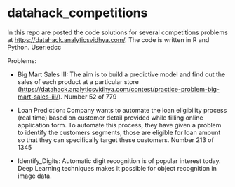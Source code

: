 # datahack_competitions
In this repo are posted the code solutions for several competitions problems at https://datahack.analyticsvidhya.com/. The code is written in R and Python. 
User:edcc 

Problems:
- Big Mart Sales III: The aim is to build a predictive model and find out the sales of each product at a particular store (https://datahack.analyticsvidhya.com/contest/practice-problem-big-mart-sales-iii/). 
Number 52 of 779

- Loan Prediction: Company wants to automate the loan eligibility process (real time) based on customer detail provided while filling online application form.
 To automate this process, they have given a problem to identify the customers segments, those are eligible for loan amount so that they can specifically target these customers. 
Number 213 of 1345

- Identify_Digits: Automatic digit recognition is of popular interest today. Deep Learning techniques makes it possible for object recognition in image data.




